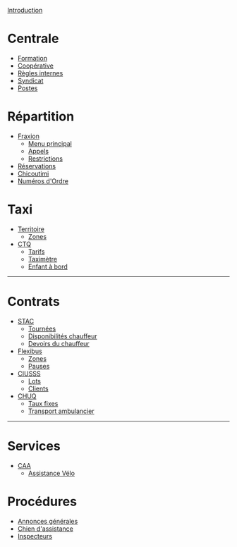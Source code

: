 [Introduction](README.md)

# Centrale

-   [Formation](formation.md)
-   [Coopérative](coopérative.md)
-   [Règles internes](reglement.md)
-   [Syndicat](syndicat.md)
-   [Postes](postes.md)

# Répartition

-   [Fraxion](fraxion/README.md)
    -   [Menu principal](fraxion/menu.md)
    -   [Appels](fraxion/appels.md)
    -   [Restrictions](fraxion/restrictions.md)
-   [Réservations]()
-   [Chicoutimi]()
-   [Numéros d'Ordre](numeros-ordre.md)

# Taxi

-   [Territoire](territoire/README.md)
    -   [Zones](territoire/zones.md)
-   [CTQ](ctq/README.md)
    -   [Tarifs](ctq/tarifs.md)
    -   [Taximètre](ctq/taximetre.md)
    -   [Enfant à bord](ctq/enfants.md)

---

# Contrats

-   [STAC](stac/README.md)
    -   [Tournées](stac/tournees.md)
    -   [Disponibilités chauffeur](stac/disponibilites-chauffeurs.md)
    -   [Devoirs du chauffeur](stac/devoir-chauffeur.md)
-   [Flexibus](flex/README.md)
    -   [Zones](flex/zones.md)
    -   [Pauses](flex/pauses.md)
-   [CIUSSS](ciusss/README.md)
    -   [Lots]()
    -   [Clients]()
-   [CHUQ](chuq/README.md)
    -   [Taux fixes](chuq/taux.md)
    -   [Transport ambulancier](chuq/ambulance.md)

---

# Services

-   [CAA](caa/README.md)
    -   [Assistance Vélo](caa/velo.md)

# Procédures

-   [Annonces générales](procédures/annonces.md)
-   [Chien d'assistance](procédures/chiens-assistance.md)
-   [Inspecteurs](procédures/inspecteurs.md)
